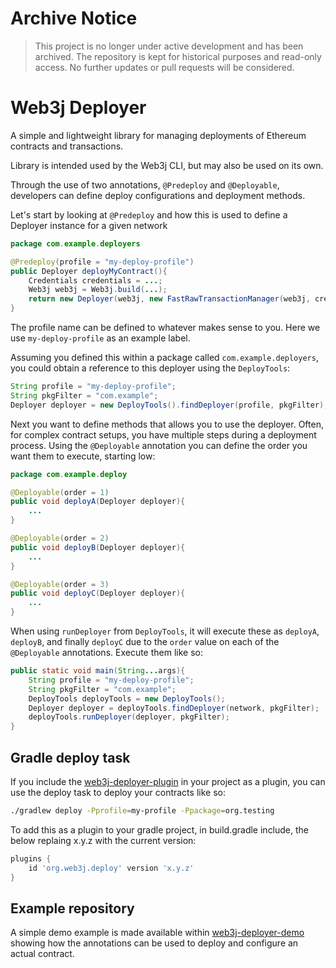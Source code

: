 # Archive Notice

> This project is no longer under active development and has been archived. The repository is kept for historical purposes and read-only access. No further updates or pull requests will be considered.

# Web3j Deployer

A simple and lightweight library for managing deployments of Ethereum contracts and transactions.

Library is intended used by the Web3j CLI, but may also be used on its own.

Through the use of two annotations, `@Predeploy` and `@Deployable`, developers can define deploy configurations and
deployment methods.

Let's start by looking at `@Predeploy` and how this is used to define a Deployer instance for a given network

```java
package com.example.deployers

@Predeploy(profile = "my-deploy-profile")
public Deployer deployMyContract(){
    Credentials credentials = ...;
    Web3j web3j = Web3j.build(...);
    return new Deployer(web3j, new FastRawTransactionManager(web3j, credentials), new DefaultGasProvider(), "my-deploy-profile");
}
```

The profile name can be defined to whatever makes sense to you. Here we use `my-deploy-profile` as an example label.

Assuming you defined this within a package called `com.example.deployers`, you could obtain a reference to this deployer
using the `DeployTools`:

```java
String profile = "my-deploy-profile";
String pkgFilter = "com.example";
Deployer deployer = new DeployTools().findDeployer(profile, pkgFilter);
```

Next you want to define methods that allows you to use the deployer. Often, for complex contract setups, you have
multiple steps during a deployment process. Using the `@Deployable` annotation you can define the order you want them to
execute, starting low:

```java
package com.example.deploy

@Deployable(order = 1)
public void deployA(Deployer deployer){
    ...
}

@Deployable(order = 2)
public void deployB(Deployer deployer){
    ...
}

@Deployable(order = 3)
public void deployC(Deployer deployer){
    ...
}
```

When using `runDeployer` from `DeployTools`, it will execute these as `deployA`, `deployB`, and finally `deployC` due to
the `order` value on each of the `@Deployable` annotations. Execute them like so:

```java
public static void main(String...args){
    String profile = "my-deploy-profile";
    String pkgFilter = "com.example";
    DeployTools deployTools = new DeployTools();
    Deployer deployer = deployTools.findDeployer(network, pkgFilter);
    deployTools.runDeployer(deployer, pkgFilter);
}
```

## Gradle deploy task

If you include the [web3j-deployer-plugin](https://github.com/web3j/web3j-deployer-plugin) in your project as a plugin,
you can use the deploy task to deploy your contracts like so:

```bash
./gradlew deploy -Pprofile=my-profile -Ppackage=org.testing
```

To add this as a plugin to your gradle project, in build.gradle include, the below replaing x.y.z with the current
version:

```gradle
plugins {
    id 'org.web3j.deploy' version 'x.y.z'
}
```

## Example repository

A simple demo example is made available within [web3j-deployer-demo](https://github.com/web3j/web3j-deployer-demo)
showing how the annotations can be used to deploy and configure an actual contract.
